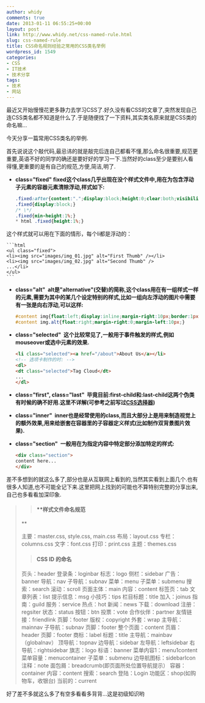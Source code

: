 ```yaml
---
author: whidy
comments: true
date: 2013-01-11 06:55:25+00:00
layout: post
link: http://www.whidy.net/css-named-rule.html
slug: css-named-rule
title: CSS命名规则经验之常用的CSS类名举例
wordpress_id: 1549
categories:
- CSS
- IT技术
- 技术分享
tags:
- 技术
- 网站
---
```


最近又开始慢慢花更多静力去学习CSS了.好久没有看CSS的文章了,突然发现自己连CSS类名都不知道是什么了.于是随便找了一下资料,其实类名原来就是CSS类的命名嘛...

今天分享一篇常用CSS类名的举例.

首先说说这个敲代码,最忌讳的就是敲完后连自己都看不懂,那么命名很重要,规范更重要,英语不好的同学的确还是要好好的学习一下.当然好的class至少是要别人看得懂,更重要的是有自己的规范,方便,简洁,明了.



	
  * **class="fixed" fixed这个class几乎出现在没个样式文件中,用在为包含浮动子元素的容器元素清除浮动,样式如下:**


    ```css
    .fixed:after{content:".";display:block;height:0;clear:both;visibility:hidden;}
    .fixed{display:block;}
    /* \*/
    .fixed{min-height:1%;}
    * html .fixed{height:1%;}
    ```



这个样式就可以用在下面的情形，每个li都是浮动的：

<!-- more -->


    ```html
    <ul class="fixed">
    <li><img src="images/img_01.jpg" alt="First Thumb" /></li>
    <li><img src="images/img_02.jpg" alt="Second Thumb" />
    ...</li>
    </ul>
    ```





	
  * **class="alt"  alt是"alternative"(交替)的简称,这个class用在有一组样式一样的元素,需要为其中的某几个设定特别的样式,比如一组向左浮动的图片中需要有一张是向右浮动,可以这样:**


    ```css
    #content img{float:left;display:inline;margin-right:10px;border:1px solid #ccc;padding:1em 0;background:#fff;}
    #content img.alt{float:right;margin-right:0;margin-left:10px;}
    ```





	
  * **class="selected"  这个比较常见了,一般用于事件触发的样式,例如mouseover或选中元素的效果.**


    ```html
    <li class="selected"><a href="/about">About Us</a></li>
    <!-- 选项卡制作的时: -->
    <dl>
    <dt class="selected">Tag Cloud</dt>
    ...
    </dl>
    ```





	
  * **class="first", class="last"  毕竟目前:first-child和:last-child这两个伪类有时候的确不好用.这里不详解(可参考之前写过[CSS选择器](http://www.whidy.net/how-to-remove-margins-for-first-last-elements.html))**

	
  * **class="inner"  inner也是经常使用的class,而且大部分上是用来制造视觉上的额外效果,用来给嵌套在容器里的子容器定义样式(比如制作双背景图片效果).**

	
  * **class="section"  一般用在为指定内容中特定部分添加特定的样式:**


    ```html
    <div class="section">
    content here...
    </div>
    ```






差不多想到的就这么多了,部分也是从互联网上看到的,当然其实看到上面几个.也有很多人知道,也不可能全记下来.这里把网上找到的可能也不算特别完整的分享出来,自己也多看看加深印象.


<blockquote>

> 
> #### **样式文件命名规范
**
> 
> 
主要：master.css, style.css, main.css
布局：layout.css
专栏：columns.css
文字：font.css
打印：print.css
主题：themes.css


> 
> #### **CSS ID 的命名**
> 
> 
页头：header
登录条：loginbar
标志：logo
侧栏：sidebar
广告：banner
导航：nav
子导航：subnav
菜单：menu
子菜单：submenu
搜索：search
滚动：scroll
页面主体：main
内容：content
标签页：tab
文章列表：list
提示信息：msg
小技巧：tips
栏目标题：title
加入：joinus
指南：guild
服务：service
热点：hot
新闻：news
下载：download
注册：regsiter
状态：status
按钮：btn
投票：vote
合作伙伴：partner
友情链接：friendlink
页脚：footer
版权：copyright
外套：wrap
主导航：mainnav
子导航：subnav
页脚：footer
整个页面：content
页眉：header
页脚：footer
商标：label
标题：title
主导航：mainbav（globalnav）
顶导航：topnav
边导航：sidebar
左导航：leftsidebar
右导航：rightsidebar
旗志：logo
标语：banner
菜单内容1：menu1content
菜单容量：menucontainer
子菜单：submenu
边导航图标：sidebarIcon
注释：note
面包屑：breadcrumb(即页面所处位置导航提示）
容器：container
内容：content
搜索：search
登陆：Login
功能区：shop(如购物车，收银台)
当前的：current
</blockquote>


好了差不多就这么多了有空多看看多背背...这是初级知识哟
